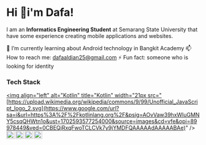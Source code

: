 # Hi 👋i'm Dafa! 

I am an **Informatics Engineering Student** at Semarang State University that have some experience creating mobile applications and websites.

🌱 I’m currently learning about Android technology in Bangkit Academy
📫 How to reach me: dafaaldian25@gmail.com
⚡ Fun fact: someone who is looking for identity

### Tech Stack
  <a href="https://kotlinlang.org/"><img align="left" alt="Kotlin" title="Kotlin" width="21px src="[https://upload.wikimedia.org/wikipedia/commons/9/99/Unofficial_JavaScript_logo_2.svg](https://www.google.com/url?sa=i&url=https%3A%2F%2Fkotlinlang.org%2F&psig=AOvVaw39hxWluGMNY5csqQHWtn1o&ust=1702593577254000&source=images&cd=vfe&opi=89978449&ved=0CBEQjRxqFwoTCLCVk7y9jYMDFQAAAAAdAAAAABAe)" /></a>
  <a href="#"><img align="left" alt="Java" title="Java" width="21px" src="[https://seeklogo.com/images/N/nodejs-logo-FBE122E377-seeklogo.com.png](https://www.google.com/url?sa=i&url=https%3A%2F%2Fen.wikipedia.org%2Fwiki%2FJava_%2528programming_language%2529&psig=AOvVaw2ybav3e1_p13_hhLhns02o&ust=1702593644750000&source=images&cd=vfe&opi=89978449&ved=0CBEQjRxqFwoTCOCh_du9jYMDFQAAAAAdAAAAABAH)"/></a>
  <a href="https://reactjs.org/"><img align="left" alt="React" title="React" width="21px" src="https://cdn.worldvectorlogo.com/logos/react-2.svg" /></a>
  <a href="https://hapi.dev/"><img align="left" alt="Hapi" title="Hapi (NodeJS HTTP Framework)" width="21px" src="https://avatars.githubusercontent.com/u/3774533?s=200&v=4" /></a>
  <a href="https://nextjs.org/"><img align="left" alt="Next" title="Next (React SSR Framework)" width="21px" src="https://iconape.com/wp-content/files/gm/82643/svg/next-js.svg" /></a>
  <br>
  <br>
  
